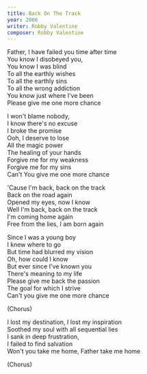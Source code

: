 ```yaml
---
title: Back On The Track
year: 2006
writer: Robby Valentine
composer: Robby Valentine
---
```


<p>Father, I have failed you time after time<br />
You know I disobeyed you,<br />
You know I was blind<br />
To all the earthly wishes<br />
To all the earthly sins<br />
To all the wrong addiction<br />
You know just where I've been<br />
Please give me one more chance</p>

<p>I won't blame nobody,<br />
I know there's no excuse<br />
I broke the promise<br />
Ooh, I deserve to lose<br />
All the magic power<br />
The healing of your hands<br />
Forgive me for my weakness<br />
Forgive me for my sins<br />
Can't You give me one more chance</p>

<p>'Cause I'm back, back on the track<br />
Back on the road again<br />
Opened my eyes, now I know<br />
Well I'm back, back on the track<br />
I'm coming home again<br />
Free from the lies, I am born again</p>

<p>Since I was a young boy<br />
I knew where to go<br />
But time had blurred my vision<br />
Oh, how could I know<br />
But ever since I've known you<br />
There's meaning to my life<br />
Please give me back the passion<br />
The goal for which I strive<br />
Can't you give me one more chance</p>

<p>(Chorus)</p>

<p>I lost my destination, I lost my inspiration<br />
Soothed my soul with all sequential lies<br />
I sank in deep frustration,<br />
I failed to find salvation<br />
Won't you take me home, Father take me home</p>

<p>(Chorus)</p>